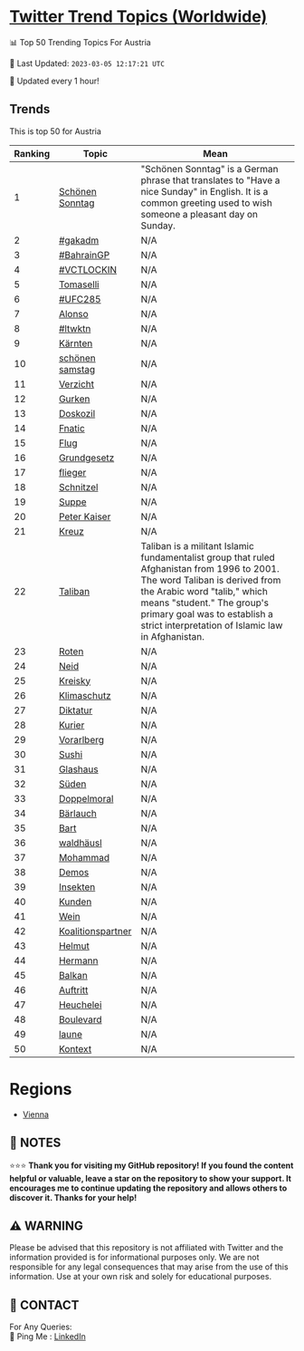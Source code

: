 [Twitter Trend Topics (Worldwide)](https://github.com/ErcinDedeoglu/Twitter-Trend-Topics)
==========


📊 Top 50 Trending Topics For Austria

📆 Last Updated: `2023-03-05 12:17:21 UTC`

🔧 Updated every 1 hour!


## Trends

This is top 50 for Austria

| Ranking | Topic | Mean |
| ------- | ------------ | ------------ |
| 1 | [Schönen Sonntag](http://twitter.com/search?q=Sch%c3%b6nen+Sonntag) | "Schönen Sonntag" is a German phrase that translates to "Have a nice Sunday" in English. It is a common greeting used to wish someone a pleasant day on Sunday. |
| 2 | [#gakadm](http://twitter.com/search?q=%23gakadm) | N/A |
| 3 | [#BahrainGP](http://twitter.com/search?q=%23BahrainGP) | N/A |
| 4 | [#VCTLOCKIN](http://twitter.com/search?q=%23VCTLOCKIN) | N/A |
| 5 | [Tomaselli](http://twitter.com/search?q=Tomaselli) | N/A |
| 6 | [#UFC285](http://twitter.com/search?q=%23UFC285) | N/A |
| 7 | [Alonso](http://twitter.com/search?q=Alonso) | N/A |
| 8 | [#ltwktn](http://twitter.com/search?q=%23ltwktn) | N/A |
| 9 | [Kärnten](http://twitter.com/search?q=K%c3%a4rnten) | N/A |
| 10 | [schönen samstag](http://twitter.com/search?q=sch%c3%b6nen+samstag) | N/A |
| 11 | [Verzicht](http://twitter.com/search?q=Verzicht) | N/A |
| 12 | [Gurken](http://twitter.com/search?q=Gurken) | N/A |
| 13 | [Doskozil](http://twitter.com/search?q=Doskozil) | N/A |
| 14 | [Fnatic](http://twitter.com/search?q=Fnatic) | N/A |
| 15 | [Flug](http://twitter.com/search?q=Flug) | N/A |
| 16 | [Grundgesetz](http://twitter.com/search?q=Grundgesetz) | N/A |
| 17 | [flieger](http://twitter.com/search?q=flieger) | N/A |
| 18 | [Schnitzel](http://twitter.com/search?q=Schnitzel) | N/A |
| 19 | [Suppe](http://twitter.com/search?q=Suppe) | N/A |
| 20 | [Peter Kaiser](http://twitter.com/search?q=Peter+Kaiser) | N/A |
| 21 | [Kreuz](http://twitter.com/search?q=Kreuz) | N/A |
| 22 | [Taliban](http://twitter.com/search?q=Taliban) | Taliban is a militant Islamic fundamentalist group that ruled Afghanistan from 1996 to 2001. The word Taliban is derived from the Arabic word "talib," which means "student." The group's primary goal was to establish a strict interpretation of Islamic law in Afghanistan. |
| 23 | [Roten](http://twitter.com/search?q=Roten) | N/A |
| 24 | [Neid](http://twitter.com/search?q=Neid) | N/A |
| 25 | [Kreisky](http://twitter.com/search?q=Kreisky) | N/A |
| 26 | [Klimaschutz](http://twitter.com/search?q=Klimaschutz) | N/A |
| 27 | [Diktatur](http://twitter.com/search?q=Diktatur) | N/A |
| 28 | [Kurier](http://twitter.com/search?q=Kurier) | N/A |
| 29 | [Vorarlberg](http://twitter.com/search?q=Vorarlberg) | N/A |
| 30 | [Sushi](http://twitter.com/search?q=Sushi) | N/A |
| 31 | [Glashaus](http://twitter.com/search?q=Glashaus) | N/A |
| 32 | [Süden](http://twitter.com/search?q=S%c3%bcden) | N/A |
| 33 | [Doppelmoral](http://twitter.com/search?q=Doppelmoral) | N/A |
| 34 | [Bärlauch](http://twitter.com/search?q=B%c3%a4rlauch) | N/A |
| 35 | [Bart](http://twitter.com/search?q=Bart) | N/A |
| 36 | [waldhäusl](http://twitter.com/search?q=waldh%c3%a4usl) | N/A |
| 37 | [Mohammad](http://twitter.com/search?q=Mohammad) | N/A |
| 38 | [Demos](http://twitter.com/search?q=Demos) | N/A |
| 39 | [Insekten](http://twitter.com/search?q=Insekten) | N/A |
| 40 | [Kunden](http://twitter.com/search?q=Kunden) | N/A |
| 41 | [Wein](http://twitter.com/search?q=Wein) | N/A |
| 42 | [Koalitionspartner](http://twitter.com/search?q=Koalitionspartner) | N/A |
| 43 | [Helmut](http://twitter.com/search?q=Helmut) | N/A |
| 44 | [Hermann](http://twitter.com/search?q=Hermann) | N/A |
| 45 | [Balkan](http://twitter.com/search?q=Balkan) | N/A |
| 46 | [Auftritt](http://twitter.com/search?q=Auftritt) | N/A |
| 47 | [Heuchelei](http://twitter.com/search?q=Heuchelei) | N/A |
| 48 | [Boulevard](http://twitter.com/search?q=Boulevard) | N/A |
| 49 | [laune](http://twitter.com/search?q=laune) | N/A |
| 50 | [Kontext](http://twitter.com/search?q=Kontext) | N/A |



# Regions

* [Vienna](</Austria/Vienna.md>)



## 📝 NOTES

⭐⭐⭐ **Thank you for visiting my GitHub repository! If you found the content helpful or valuable, leave a star on the repository to show your support. It encourages me to continue updating the repository and allows others to discover it. Thanks for your help!**


## ⚠️ WARNING

Please be advised that this repository is not affiliated with Twitter and the information provided is for informational purposes only. We are not responsible for any legal consequences that may arise from the use of this information. Use at your own risk and solely for educational purposes.


## 📨 CONTACT

 For Any Queries:  
            🏓 Ping Me : [LinkedIn](https://www.linkedin.com/in/ercindedeoglu/)
